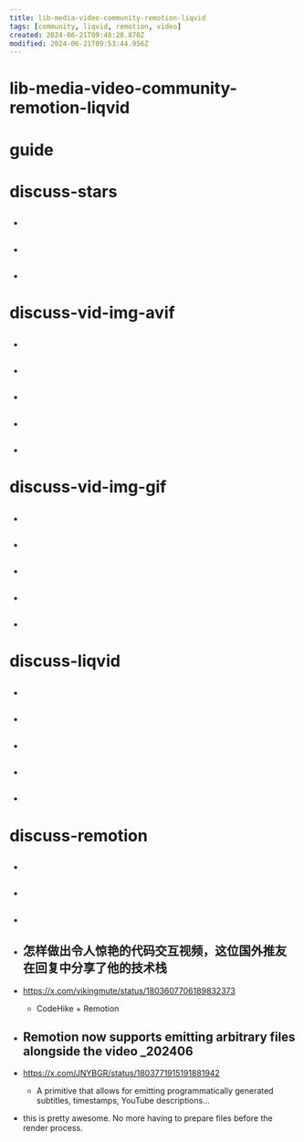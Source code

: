 ```yaml
---
title: lib-media-video-community-remotion-liqvid
tags: [community, liqvid, remotion, video]
created: 2024-06-21T09:48:28.870Z
modified: 2024-06-21T09:53:44.956Z
---
```


# lib-media-video-community-remotion-liqvid

# guide

# discuss-stars
- ## 

- ## 

- ## 
# discuss-vid-img-avif
- ## 

- ## 

- ## 

- ## 

- ## 
# discuss-vid-img-gif
- ## 

- ## 

- ## 

- ## 

- ## 
# discuss-liqvid
- ## 

- ## 

- ## 

- ## 

- ## 
# discuss-remotion
- ## 

- ## 

- ## 

- ## 怎样做出令人惊艳的代码交互视频，这位国外推友在回复中分享了他的技术栈
- https://x.com/vikingmute/status/1803607706189832373
  - CodeHike + Remotion

- ## Remotion now supports emitting arbitrary files alongside the video _202406
- https://x.com/JNYBGR/status/1803771915191881942
  - A primitive that allows for emitting programmatically generated subtitles, timestamps, YouTube descriptions...

- this is pretty awesome. No more having to prepare files before the render process.
